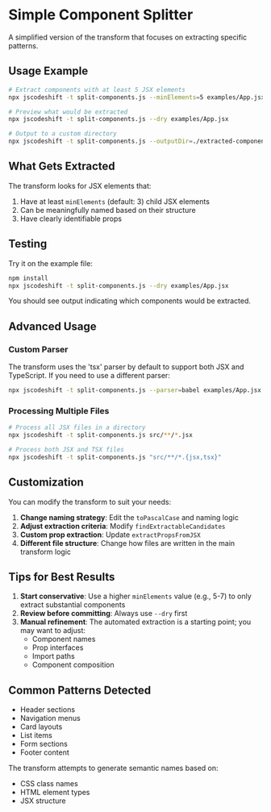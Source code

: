 # Simple Component Splitter

A simplified version of the transform that focuses on extracting specific patterns.

## Usage Example

```bash
# Extract components with at least 5 JSX elements
npx jscodeshift -t split-components.js --minElements=5 examples/App.jsx

# Preview what would be extracted
npx jscodeshift -t split-components.js --dry examples/App.jsx

# Output to a custom directory
npx jscodeshift -t split-components.js --outputDir=./extracted-components examples/App.jsx
```

## What Gets Extracted

The transform looks for JSX elements that:
1. Have at least `minElements` (default: 3) child JSX elements
2. Can be meaningfully named based on their structure
3. Have clearly identifiable props

## Testing

Try it on the example file:

```bash
npm install
npx jscodeshift -t split-components.js --dry examples/App.jsx
```

You should see output indicating which components would be extracted.

## Advanced Usage

### Custom Parser

The transform uses the 'tsx' parser by default to support both JSX and TypeScript. If you need to use a different parser:

```bash
npx jscodeshift -t split-components.js --parser=babel examples/App.jsx
```

### Processing Multiple Files

```bash
# Process all JSX files in a directory
npx jscodeshift -t split-components.js src/**/*.jsx

# Process both JSX and TSX files
npx jscodeshift -t split-components.js "src/**/*.{jsx,tsx}"
```

## Customization

You can modify the transform to suit your needs:

1. **Change naming strategy**: Edit the `toPascalCase` and naming logic
2. **Adjust extraction criteria**: Modify `findExtractableCandidates`
3. **Custom prop extraction**: Update `extractPropsFromJSX`
4. **Different file structure**: Change how files are written in the main transform logic

## Tips for Best Results

1. **Start conservative**: Use a higher `minElements` value (e.g., 5-7) to only extract substantial components
2. **Review before committing**: Always use `--dry` first
3. **Manual refinement**: The automated extraction is a starting point; you may want to adjust:
   - Component names
   - Prop interfaces
   - Import paths
   - Component composition

## Common Patterns Detected

- Header sections
- Navigation menus
- Card layouts
- List items
- Form sections
- Footer content

The transform attempts to generate semantic names based on:
- CSS class names
- HTML element types
- JSX structure
